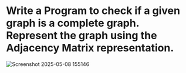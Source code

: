 # Write a Program to check if a given graph is a complete graph. Represent the graph using the Adjacency Matrix representation.
![Screenshot 2025-05-08 155146](https://github.com/user-attachments/assets/77dc6912-fc80-42ce-8763-61b065c9e342)

